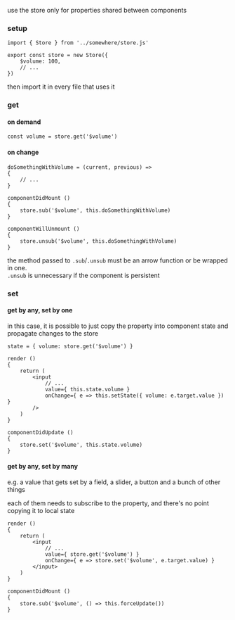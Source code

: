 use the store only for properties shared between components

### setup

```
import { Store } from '../somewhere/store.js'

export const store = new Store({
    $volume: 100,
    // ...
})
```

then import it in every file that uses it

### get

#### on demand

```
const volume = store.get('$volume')
```

#### on change

```
doSomethingWithVolume = (current, previous) =>
{
    // ...
}

componentDidMount ()
{
    store.sub('$volume', this.doSomethingWithVolume)
}

componentWillUnmount ()
{
    store.unsub('$volume', this.doSomethingWithVolume)
}
```

the method passed to `.sub`/`.unsub` must be an arrow function or be wrapped in one.\
`.unsub` is unnecessary if the component is persistent

### set

#### get by any, set by one

in this case, it is possible to just copy the property into component state and propagate changes to the store

```
state = { volume: store.get('$volume') }

render ()
{
    return (
        <input 
            // ...
            value={ this.state.volume } 
            onChange={ e => this.setState({ volume: e.target.value }) }
        />
    )
}

componentDidUpdate ()
{
    store.set('$volume', this.state.volume)
}
```

#### get by any, set by many

e.g. a value that gets set by a field, a slider, a button and a bunch of other things

each of them needs to subscribe to the property, and there's no point copying it to local state

```
render ()
{
    return (
        <input 
            // ...
            value={ store.get('$volume') } 
            onChange={ e => store.set('$volume', e.target.value) }
        </input>
    )
}

componentDidMount ()
{
    store.sub('$volume', () => this.forceUpdate())
}
```

<br><br><br><br><br><br><br><br><br><br><br><br><br><br><br><br><br><br><br><br><br><br><br><br><br><br><br><br><br><br>
<br><br><br><br><br><br><br><br><br><br><br><br><br><br><br><br><br><br><br><br><br><br><br><br><br><br><br><br><br><br>
<br><br><br><br><br><br><br><br><br><br><br><br><br><br><br><br><br><br><br><br><br><br><br><br><br><br><br><br><br><br>
<br><br><br><br><br><br><br><br><br><br><br><br><br><br><br><br><br><br><br><br><br><br><br><br><br><br><br><br><br><br>
<br><br><br><br><br><br><br><br><br><br><br><br><br><br><br><br><br><br><br><br><br><br><br><br><br><br><br><br><br><br>
<br><br><br><br><br><br><br><br><br><br><br><br><br><br><br><br><br><br><br><br><br><br><br><br><br><br><br><br><br><br>
<br><br><br><br><br><br><br><br><br><br><br><br><br><br><br><br><br><br><br><br><br><br><br><br><br><br><br><br><br><br>
<br><br><br><br><br><br><br><br><br><br><br><br><br><br><br><br><br><br><br><br><br><br><br><br><br><br><br><br><br><br>
<br><br><br><br><br><br><br><br><br><br><br><br><br><br><br><br><br><br><br><br><br><br><br><br><br><br><br><br><br><br>

## hack

```
import { Store } from '../somewhere/store.js'

export const store = new Store({
    $foo: null,
    $bar: null,
    // ...
})
```

`Foo`

```
state = {
    // two dozen god damn props
}

// ...

componentDidMount ()
{
    store.set('$foo', { ...this.state })
}

componentDidUpdate ()
{
    store.set('$foo', { ...this.state })
}
```

`Bar`

```
state = {
    // another dozen god damn props
}

// ...

componentDidMount ()
{
    store.set('$bar', { ...this.state })
}

componentDidUpdate ()
{
    store.set('$bar', { ...this.state })
}
```

`FooBar`

```
render ()
{
    const { $foo, $bar } = store.getx()
    if (!$foo || !$bar) return <div><Spinner/></div>
    
    // ...
}

componentDidMount()
{
    store.sub('$foo', () => this.forceUpdate())
    store.sub('$bar', () => this.forceUpdate())
}
```

:^)